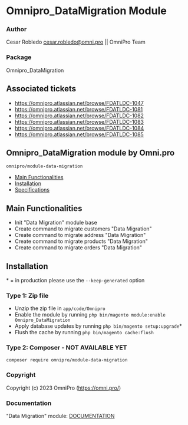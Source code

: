 # Omnipro_DataMigration Module

### Author
Cesar Robledo <cesar.robledo@omni.pro> || OmniPro Team

### Package
Omnipro_DataMigration

## Associated tickets
- https://omnipro.atlassian.net/browse/FDATLDC-1047
- https://omnipro.atlassian.net/browse/FDATLDC-1081
- https://omnipro.atlassian.net/browse/FDATLDC-1082
- https://omnipro.atlassian.net/browse/FDATLDC-1083
- https://omnipro.atlassian.net/browse/FDATLDC-1084
- https://omnipro.atlassian.net/browse/FDATLDC-1085

## Omnipro_DataMigration module by Omni.pro

    omnipro/module-data-migration

- [Main Functionalities](#markdown-header-main-functionalities)
- [Installation](#markdown-header-installation)
- [Specifications](#markdown-header-specifications)

## Main Functionalities
- Init "Data Migration" module base
- Create command to migrate customers "Data Migration"
- Create command to migrate address "Data Migration" 
- Create command to migrate products "Data Migration" 
- Create command to migrate orders "Data Migration"

## Installation
\* = in production please use the `--keep-generated` option

### Type 1: Zip file

- Unzip the zip file in `app/code/Omnipro`
- Enable the module by running `php bin/magento module:enable Omnipro_DataMigration`
- Apply database updates by running `php bin/magento setup:upgrade`\*
- Flush the cache by running `php bin/magento cache:flush`

### Type 2: Composer - NOT AVAILABLE YET
```bash
composer require omnipro/module-data-migration
```

### Copyright
Copyright (c) 2023 OmniPro (https://omni.pro/)

### Documentation
"Data Migration" module: [DOCUMENTATION]()

